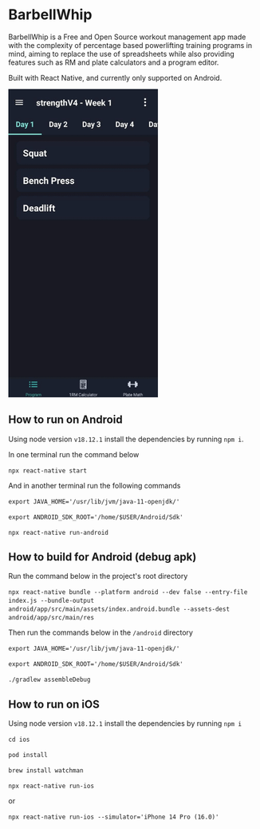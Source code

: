 # BarbellWhip

BarbellWhip is a Free and Open Source workout management app made with the
complexity of percentage based powerlifting training programs in mind, aiming to
replace the use of spreadsheets while also providing features such as RM and
plate calculators and a program editor.

Built with React Native, and currently only supported on Android.

<img src="appOverview.gif" alt="appOverview" width="300"/>

## How to run on Android

Using node version `v18.12.1` install the dependencies by running `npm i`.

In one terminal run the command below

`npx react-native start`

And in another terminal run the following commands

`export JAVA_HOME='/usr/lib/jvm/java-11-openjdk/'`

`export ANDROID_SDK_ROOT='/home/$USER/Android/Sdk'`

`npx react-native run-android`

## How to build for Android (debug apk)

Run the command below in the project's root directory

`npx react-native bundle --platform android --dev false --entry-file index.js --bundle-output android/app/src/main/assets/index.android.bundle --assets-dest android/app/src/main/res`

Then run the commands below in the `/android` directory

`export JAVA_HOME='/usr/lib/jvm/java-11-openjdk/'`

`export ANDROID_SDK_ROOT='/home/$USER/Android/Sdk'`

`./gradlew assembleDebug`

## How to run on iOS

Using node version `v18.12.1` install the dependencies by running `npm i`

`cd ios`

`pod install`

`brew install watchman`

`npx react-native run-ios`

or

`npx react-native run-ios --simulator='iPhone 14 Pro (16.0)'`
